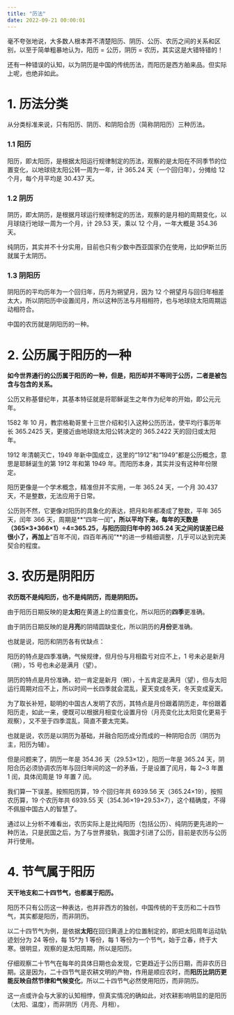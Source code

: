 ```yaml
---
title: "历法"
date: 2022-09-21 00:00:01
---
```


毫不夸张地说，大多数人根本弄不清楚阳历、阴历、公历、农历之间的关系和区别，以至于简单粗暴地认为，阳历 = 公历，阴历 = 农历，其实这是大错特错的！

还有一种错误的认知，以为阴历是中国的传统历法，而阳历是西方舶来品。但实际上呢，也绝非如此。

# 1. 历法分类

从分类标准来说，只有阳历、阴历、和阴阳合历（简称阴阳历）三种历法。

### 1.1 阳历

阳历，即太阳历，是根据太阳运行规律制定的历法，观察的是太阳在不同季节的位置变化，以地球绕太阳公转一周为一年，计 365.24 天（一个回归年），分摊给 12 个月，每个月平均是 30.437 天。

### 1.2 阴历

阴历，即太阴历，是根据月球运行规律制定的历法，观察的是月相的周期变化，以月球绕行地球一周为一个月，计 29.53 天，乘以 12 个月，一年大概是 354.36 天。

纯阴历，其实并不十分实用，目前也只有少数中西亚国家仍在使用，比如伊斯兰历就属于太阴历。

### 1.3 阴阳历

阴阳历的平均历年为一个回归年，历月为朔望月，因为 12 个朔望月与回归年相差太大，所以阴阳历中设置闰月，所以这种历法与月相相符，也与地球绕太阳周期运动相符合。

中国的农历就是阴阳历的一种。



# 2. 公历属于阳历的一种

**如今世界通行的公历属于阳历的一种，但是，阳历却并不等同于公历，二者是被包含与包含的关系。**

公历又称基督纪年，其基本特征就是将耶稣诞生之年作为纪年的开始，即公元元年。

1582 年 10 月，教宗格勒哥里十三世介绍和引入这种公历历法，使平均行事历年长 365.2425 天，更接近由地球绕太阳公转决定的 365.2422 天的回归或太阳年。



1912 年清朝灭亡，1949 年新中国成立，这里的“1912”和“1949”都是公历概念，意思是耶稣诞生的第 1912 年和第 1949 年。而阳历本身，其实并没有这种年份限定。

阳历更像是一个学术概念，精准但并不实用，一年 365.24 天，一个月 30.437 天，不是整数，无法应用于日常。

公历则不然，它更像对阳历的具象化的表达，把月和年都凑成了整数，平年 365 天，闰年 366 天，周期是**“四年一闰”**，所以平均下来，每年的天数是（365×3+366×1）÷4=365.25，与阳历回归年中的 365.24 天之间的误差已经很小了，再加上**“百年不闰，四百年再闰”**的进一步精细调整，几乎可以达到完美契合的程度。



# 3. 农历是阴阳历

**农历既不是纯阳历，也不是纯阴历，而是阴阳历。**

由于阳历日期反映的是**太阳**在黄道上的位置变化，所以阳历的**四季**更准确。

由于阴历日期反映的是**月亮**的阴晴圆缺变化，所以阴历的**月份**更准确。

也就是说，阳历和阴历各有优缺点：

阳历的特点是四季准确，气候规律，但月份与月相盈亏对应不上，1 号未必是新月（朔），15 号也未必是满月（望）。

阴历的特点是月份准确，初一肯定是新月（朔），十五肯定是满月（望），但与太阳运行周期对应不上，所以时间一长四季就会混乱，夏天变成冬天，冬天变成夏天。

为了取长补短，聪明的中国古人发明了农历，其特点是月份跟着阴历走，年份跟着阳历走，如此一来，便既可以根据月相变化设置月份（月亮变化比太阳变化更易于观察），又不至于四季混乱，简直不要太完美。

也就是说，农历是以阴历为基础，并融合阳历成分而成的一种阴阳合历（阴历为主，阳历为辅）。

但是问题来了，阴历一年是 354.36 天（29.53×12），阳历一年是 365.24 天，阴阳合历必须协调农历年与回归年间的这一的矛盾，于是设置了闰月，每 2~3 年置 1 闰，具体闰周是 19 年置 7 闰。

我们算一下误差。按照阳历算，19 个回归年共 6939.56 天（365.24×19），按照农历算，19 个农历年共 6939.55 天（354.36×19+29.53×7），这个精确度，不得不佩服中国古人的智慧了。

通过以上分析不难看出，农历实际上是比纯阳历（包括公历）、纯阴历更先进的一种历法，只是民国之后，为了与世界接轨，我国才引进了公历，目前是农历与公历并行使用。



# 4. 节气属于阳历

**天干地支和二十四节气，也都属于阳历。**

阳历不只有公历这一种表达，也并非西方的独创，中国传统的干支历和二十四节气，其实都是阳历，而非阴历。



以二十四节气为例，是依据**太阳**在回归黄道上的位置制定的，即把太阳周年运动轨迹划分为 24 等份，每 15°为 1 等份，每 1 等份为一个节气，始于立春，终于大寒。很明显，观察的是太阳周期，所以是阳历。



仔细观察二十节气在每年的具体日期也会发现，它更趋近于公历日期，而非农历日期。这是因为，二十四节气是农耕文明的产物，作用是顺应农时，而**阳历比阴历更能反映自然节律和气候变化**，所以二十四节气必然使用阳历，而非阴历。



这一点或许会与大家的认知相悖，但真实情况的确如此，对农耕影响明显的是阳历（太阳、温度），而非阴历（月亮、月相）。